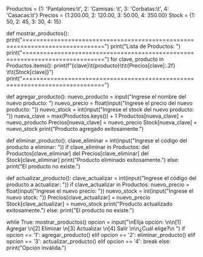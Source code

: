 Productos = {1: 'Pantalones:\t', 2: 'Camisas: \t', 3: 'Corbatas:\t', 4: 'Casacas:\t'}
Precios = {1:200.00, 2: 120.00, 3: 50.00, 4: 350.00}
Stock = {1: 50, 2: 45, 3: 30, 4: 15}

def mostrar_productos():
  print("=============================================================================")
  print("Lista de Productos:  ")
  print("=============================================================================")
  for clave, producto in Productos.items():
    print(f"{clave}\t{producto}\t\t{Precios[clave]:.2f} \t\t{Stock[clave]}")
  print("=============================================================================")

def agregar_producto():
  nuevo_producto = input("Ingrese el nombre del nuevo producto: ")
  nuevo_precio = float(input("Ingrese el precio del nuevo producto: "))
  nuevo_stock = int(input("Ingrese el stock del nuevo producto: "))
  nueva_clave = max(Productos.keys()) + 1
  Productos[nueva_clave] = nuevo_producto
  Precios[nueva_clave] = nuevo_precio
  Stock[nueva_clave] = nuevo_stock
  print("Producto agregado exitosamente.")

def eliminar_producto():
  clave_eliminar = int(input("Ingrese el código del producto a eliminar: "))
  if clave_eliminar in Productos:
    del Productos[clave_eliminar]
    del Precios[clave_eliminar]
    del Stock[clave_eliminar]
    print("Producto eliminado exitosamente.")
  else:
    print("El producto no existe.")

def actualizar_producto():
  clave_actualizar = int(input("Ingrese el código del producto a actualizar: "))
  if clave_actualizar in Productos:
    nuevo_precio = float(input("Ingrese el nuevo precio: "))
    nuevo_stock = int(input("Ingrese el nuevo stock: "))
    Precios[clave_actualizar] = nuevo_precio
    Stock[clave_actualizar] = nuevo_stock
    print("Producto actualizado exitosamente.")
  else:
    print("El producto no existe.")

while True:
  mostrar_productos()
  opcion = input("\nElija opción: \n\n[1] Agregar \n[2] Eliminar \n[3] Actualizar \n[4] Salir \n\n¿Cuál elige?\n ")
  if opcion == '1':
    agregar_producto()
  elif opcion == '2':
    eliminar_producto()
  elif opcion == '3':
    actualizar_producto()
  elif opcion == '4':
    break
  else:
    print("Opción inválida.")
